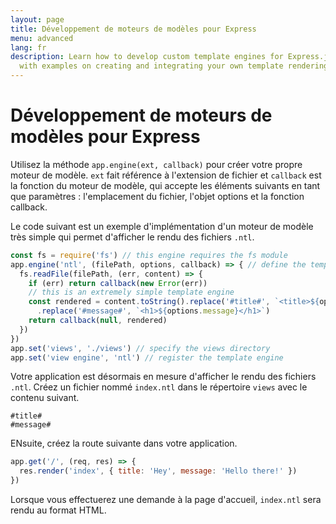 ```yaml
---
layout: page
title: Développement de moteurs de modèles pour Express
menu: advanced
lang: fr
description: Learn how to develop custom template engines for Express.js using app.engine(),
  with examples on creating and integrating your own template rendering logic.
---
```


# Développement de moteurs de modèles pour Express

Utilisez la méthode `app.engine(ext, callback)` pour créer votre propre moteur de modèle. `ext` fait référence à l'extension de fichier et `callback` est la fonction du moteur de modèle, qui accepte les éléments suivants en tant que paramètres : l'emplacement du fichier, l'objet options et la fonction callback.

Le code suivant est un exemple d'implémentation d'un moteur de modèle très simple qui permet d'afficher le rendu des fichiers `.ntl`.

```js
const fs = require('fs') // this engine requires the fs module
app.engine('ntl', (filePath, options, callback) => { // define the template engine
  fs.readFile(filePath, (err, content) => {
    if (err) return callback(new Error(err))
    // this is an extremely simple template engine
    const rendered = content.toString().replace('#title#', `<title>${options.title}</title>`)
      .replace('#message#', `<h1>${options.message}</h1>`)
    return callback(null, rendered)
  })
})
app.set('views', './views') // specify the views directory
app.set('view engine', 'ntl') // register the template engine
```

Votre application est désormais en mesure d'afficher le rendu des fichiers `.ntl`. Créez un fichier nommé  `index.ntl` dans le répertoire `views` avec le contenu suivant.

```pug
#title#
#message#
```
ENsuite, créez la route suivante dans votre application.

```js
app.get('/', (req, res) => {
  res.render('index', { title: 'Hey', message: 'Hello there!' })
})
```
Lorsque vous effectuerez une demande à la page d'accueil, `index.ntl` sera rendu au format HTML.

